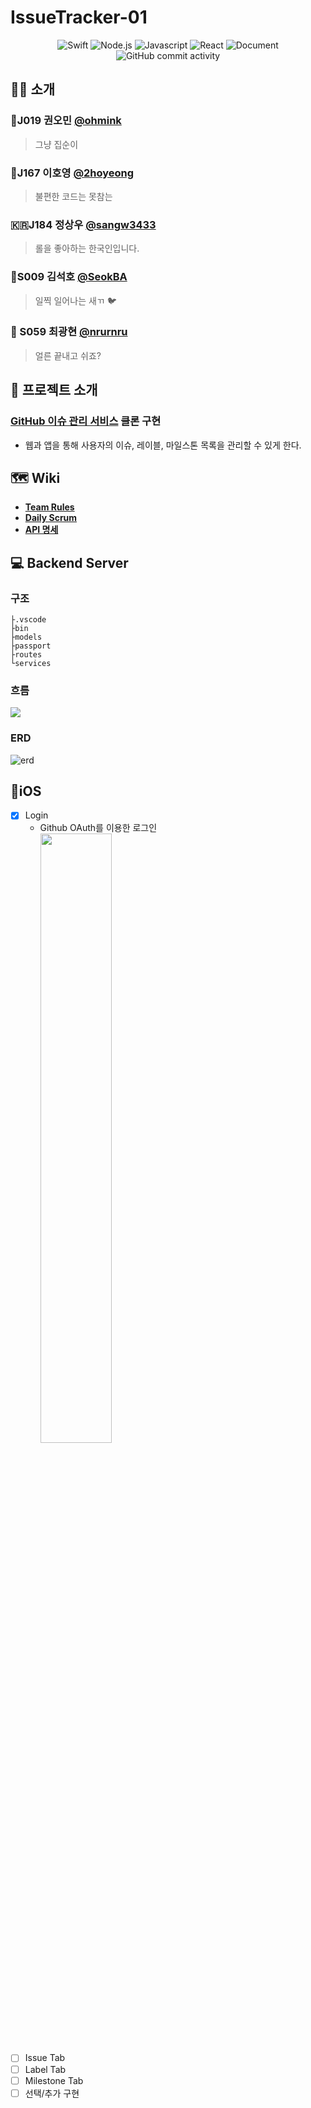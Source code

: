 # IssueTracker-01

<p align="middle">
    <img alt="Swift" src="https://img.shields.io/badge/swift-v5.3-orange?logo=swift">
    <img alt="Node.js" src="https://img.shields.io/badge/node.js-v12.18.3-cf?logo=node.js)">
    <img alt="Javascript" src="https://img.shields.io/badge/javascript-ES6+-yellow?logo=javascript">
    <img alt="React" src="https://img.shields.io/badge/react-0.0.0-blue?logo=react">
    <img alt="Document" src="https://img.shields.io/badge/document-yes-important">
    <img alt="GitHub commit activity" src="https://img.shields.io/github/commit-activity/w/boostcamp-2020/IssueTracker-01">
</p>

## 👩‍💻 소개

### 🧙J019 권오민 [@ohmink](https://github.com/ohmink)
> 그냥 집순이 
### 🧐J167 이호영 [@2hoyeong](https://github.com/2hoyeong)
> 불편한 코드는 못참는
### :kr:J184 정상우 [@sangw3433](https://github.com/sangw3433)
> 롤을 좋아하는 한국인입니다. 
### :apple:S009 김석호 [@SeokBA](https://github.com/SeokBA)
>  일찍 일어나는 새ㄲ :bird: 
### 🛌 S059 최광현  [@nrurnru](https://github.com/nrurnru)
> 얼른 끝내고 쉬죠?

## :construction_worker: 프로젝트 소개 
### [GitHub 이슈 관리 서비스](https://github.com/issues) 클론 구현
- 웹과 앱을 통해 사용자의 이슈, 레이블, 마일스톤 목록을 관리할 수 있게 한다.



## :world_map: Wiki

* [**Team Rules**](https://github.com/boostcamp-2020/IssueTracker-01/wiki/Rules)
* [**Daily Scrum**](https://github.com/boostcamp-2020/IssueTracker-01/wiki/Daily-Scrum)
* [**API 명세**](https://github.com/boostcamp-2020/IssueTracker-01/wiki/API-%EB%AA%85%EC%84%B8)


##  :computer: Backend Server
### 구조
```
├.vscode
├bin
├models
├passport
├routes
└services
```
### 흐름
![](https://i.imgur.com/UTtN70S.png)


### ERD
![erd](https://i.ibb.co/BfJdjGX/erd.png)

## :apple:iOS
- [x] Login
    - Github OAuth를 이용한 로그인  
    <img width="50%" src="https://user-images.githubusercontent.com/45285737/97650166-754af880-1a9c-11eb-87e0-2b548163696f.gif"></img>  
- [ ] Issue Tab
- [ ] Label Tab
- [ ] Milestone Tab
- [ ] 선택/추가 구현
